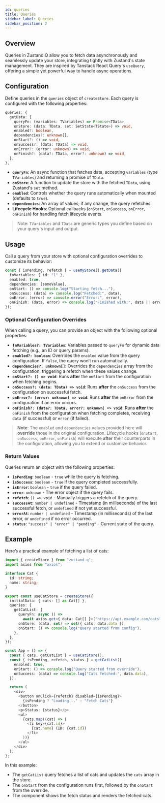 ```yaml
---
id: queries
title: Queries
sidebar_label: Queries
sidebar_position: 2
---
```


## Overview

Queries in Zustand Q allow you to fetch data asynchronously and seamlessly update your store, integrating tightly with Zustand's state management. They are inspired by Tanstack React Query's `useQuery`, offering a simple yet powerful way to handle async operations.

## Configuration

Define queries in the `queries` object of `createStore`. Each query is configured with the following properties:

```typescript
queries: {
  getData: {
    queryFn: (variables: TVariables) => Promise<TData>,
    onStore: (data: TData, set: SetState<TState>) => void,
    enabled?: boolean,
    dependencies?: unknown[],
    onStart?: () => void,
    onSuccess?: (data: TData) => void,
    onError?: (error: unknown) => void,
    onFinish?: (data?: TData, error?: unknown) => void,
  },
},
```

- **`queryFn`**: An async function that fetches data, accepting `variables` (type `TVariables`) and returning a promise of `TData`.
- **`onStore`**: A function to update the store with the fetched `TData`, using Zustand's `set` method.
- **`enabled`**: Controls whether the query runs automatically when mounted (defaults to `true`).
- **`dependencies`**: An array of values; if any change, the query refetches.
- **Lifecycle Hooks**: Optional callbacks (`onStart`, `onSuccess`, `onError`, `onFinish`) for handling fetch lifecycle events.

> Note: `TVariables` and `TData` are generic types you define based on your query's input and output.

## Usage

Call a query from your store with optional configuration overrides to customize its behavior:

```typescript
const { isPending, refetch } = useMyStore().getData({
  fnVariables: { id: "1" },
  enabled: true,
  dependencies: [someValue],
  onStart: () => console.log("Starting fetch..."),
  onSuccess: (data) => console.log("Fetched:", data),
  onError: (error) => console.error("Error:", error),
  onFinish: (data, error) => console.log("Finished with:", data || error),
});
```

### Optional Configuration Overrides

When calling a query, you can provide an object with the following optional properties:

- **`fnVariables?: TVariables`**: Variables passed to `queryFn` for dynamic data fetching (e.g., an ID or query params).
- **`enabled?: boolean`**: Overrides the `enabled` value from the query configuration. If `false`, the query won’t run automatically.
- **`dependencies?: unknown[]`**: Overrides the `dependencies` array from the configuration, triggering a refetch when these values change.
- **`onStart?: () => void`**: Runs **after** the `onStart` from the configuration when fetching begins.
- **`onSuccess?: (data: TData) => void`**: Runs **after** the `onSuccess` from the configuration on successful fetch.
- **`onError?: (error: unknown) => void`**: Runs **after** the `onError` from the configuration if an error occurs.
- **`onFinish?: (data?: TData, error?: unknown) => void`**: Runs **after** the `onFinish` from the configuration when fetching completes, receiving `data` (if successful) or `error` (if failed).

> **Note**: The `enabled` and `dependencies` values provided here will **override** those in the original configuration. Lifecycle hooks (`onStart`, `onSuccess`, `onError`, `onFinish`) will execute **after** their counterparts in the configuration, allowing you to extend or customize behavior.

### Return Values

Queries return an object with the following properties:

- **`isPending`**: `boolean` - `true` while the query is fetching.
- **`isSuccess`**: `boolean` - `true` if the query completed successfully.
- **`isError`**: `boolean` - `true` if the query failed.
- **`error`**: `unknown` - The error object if the query fails.
- **`refetch`**: `() => void` - Manually triggers a refetch of the query.
- **`successAt`**: `number | undefined` - Timestamp (in milliseconds) of the last successful fetch, or `undefined` if not yet successful.
- **`errorAt`**: `number | undefined` - Timestamp (in milliseconds) of the last error, or `undefined` if no error occurred.
- **`status`**: `"success" | "error" | "pending"` - Current state of the query.

## Example

Here’s a practical example of fetching a list of cats:

```typescript
import { createStore } from "zustand-q";
import axios from "axios";

interface Cat {
  id: string;
  name: string;
}

export const useCatStore = createStore({
  initialData: { cats: [] as Cat[] },
  queries: {
    getCatList: {
      queryFn: async () =>
        await axios.get<{ data: Cat[] }>("https://api.example.com/cats"),
      onStore: (data, set) => set({ cats: data.data }),
      onStart: () => console.log("Query started from config"),
    },
  },
});

const App = () => {
  const { cats, getCatList } = useCatStore();
  const { isPending, refetch, status } = getCatList({
    enabled: true,
    onStart: () => console.log("Query started from override"),
    onSuccess: (data) => console.log("Cats fetched:", data.data),
  });

  return (
    <div>
      <button onClick={refetch} disabled={isPending}>
        {isPending ? "Loading..." : "Fetch Cats"}
      </button>
      <p>Status: {status}</p>
      <ul>
        {cats.map((cat) => (
          <li key={cat.id}>
            {cat.name} (ID: {cat.id})
          </li>
        ))}
      </ul>
    </div>
  );
};
```

In this example:

- The `getCatList` query fetches a list of cats and updates the `cats` array in the store.
- The `onStart` from the configuration runs first, followed by the `onStart` from the override.
- The component shows the fetch status and renders the fetched cats.
